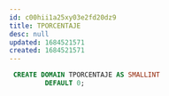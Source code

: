 ```yaml
---
id: c00hii1a25xy03e2fd20dz9
title: TPORCENTAJE
desc: null
updated: 1684521571
created: 1684521571
---
```



```sql
 CREATE DOMAIN TPORCENTAJE AS SMALLINT
         DEFAULT 0;
```
